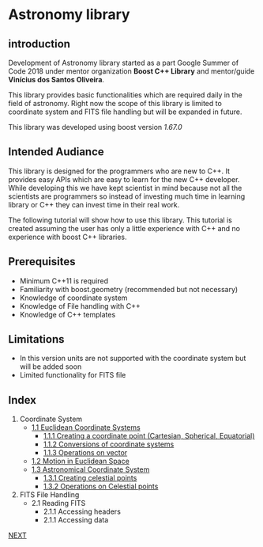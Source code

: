 # Astronomy library

## **introduction**

Development of Astronomy library started as a part Google Summer of Code 2018 under mentor organization **Boost C++ Library** and mentor/guide **Vinícius dos Santos Oliveira**. 

This library provides basic functionalities which are required daily in the field of astronomy. Right now the scope of this library is limited to coordinate system and FITS file handling but will be expanded in future.

This library was developed using boost version *1.67.0*

## **Intended Audiance**

This library is designed for the programmers who are new to C++. It provides easy APIs which are easy to learn for the new C++ developer. While developing this we have kept scientist in mind because not all the scientists are programmers so instead of investing much time in learning library or C++ they can invest time in their real work.

The following tutorial will show how to use this library. This tutorial is created assuming the user has only a little experience with C++ and no experience with boost C++ libraries.

## Prerequisites
* Minimum C++11 is required
* Familiarity with boost.geometry (recommended but not necessary)
* Knowledge of coordinate system
* Knowledge of File handling with C++
* Knowledge of C++ templates

## Limitations
* In this version units are not supported with the coordinate system but will be added soon
* Limited functionality for FITS file

## **Index**
1. Coordinate System
    * [1.1 Euclidean Coordinate Systems](coordinate/euclidean_coordinate.md)
        * [1.1.1 Creating a coordinate point (Cartesian, Spherical, Equatorial)](coordinate/coordinate_point.md)
        * [1.1.2 Conversions of coordinate systems](coordinate/coordinate_conversion.md)
        * [1.1.3 Operations on vector](vector_operation.md)
    * [1.2 Motion in Euclidean Space](coordinate/motion.md)
    * [1.3 Astronomical Coordinate System]()
        * [1.3.1 Creating celestial points](coordinate/astronomical_coordinate.md)
        * [1.3.2 Operations on Celestial points](coordinate/astronomical_coordinate_operation.md)
2. FITS File Handling
    * 2.1 Reading FITS
        * 2.1.1 Accessing headers
        * 2.1.1 Accessing data

[NEXT](coordinate/euclidean_coordinate.md)
